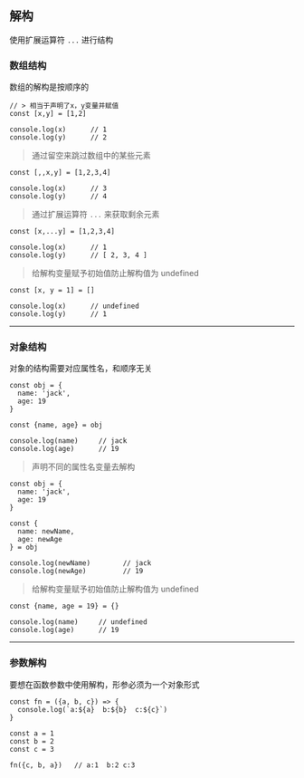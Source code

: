 ## 解构

使用扩展运算符 `...` 进行结构

### 数组结构

数组的解构是按顺序的

```tsx
// > 相当于声明了x，y变量并赋值
const [x,y] = [1,2]

console.log(x)      // 1
console.log(y)      // 2
```

> 通过留空来跳过数组中的某些元素

```tsx
const [,,x,y] = [1,2,3,4]

console.log(x)      // 3
console.log(y)      // 4
```

> 通过扩展运算符 `...` 来获取剩余元素

```tsx
const [x,...y] = [1,2,3,4]

console.log(x)      // 1
console.log(y)      // [ 2, 3, 4 ]
```

> 给解构变量赋予初始值防止解构值为 undefined

```tsx
const [x, y = 1] = []

console.log(x)      // undefined
console.log(y)      // 1
```



------

### 对象结构

对象的结构需要对应属性名，和顺序无关

```tsx
const obj = {
  name: 'jack',
  age: 19
}

const {name, age} = obj

console.log(name)     // jack 
console.log(age)      // 19
```

> 声明不同的属性名变量去解构

```tsx
const obj = {
  name: 'jack',
  age: 19
}

const {
  name: newName,
  age: newAge
} = obj

console.log(newName)        // jack
console.log(newAge)         // 19
```

> 给解构变量赋予初始值防止解构值为 undefined

```tsx
const {name, age = 19} = {}

console.log(name)     // undefined
console.log(age)      // 19
```



------

### 参数解构

要想在函数参数中使用解构，形参必须为一个对象形式

```tsx
const fn = ({a, b, c}) => {
  console.log(`a:${a}  b:${b}  c:${c}`)
}

const a = 1
const b = 2
const c = 3

fn({c, b, a})   // a:1  b:2 c:3
```



